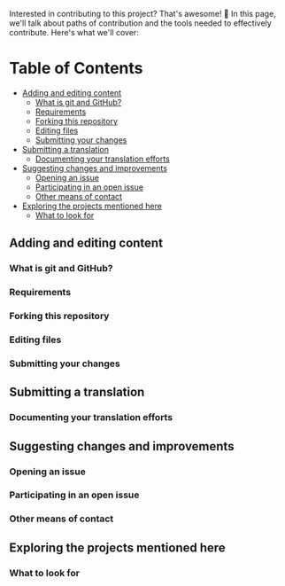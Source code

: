 Interested in contributing to this project? That's awesome! 💪 In this page, we'll talk about paths of contribution and the tools needed to effectively contribute. Here's what we'll cover:

Table of Contents
=================

   * [Adding and editing content](#adding-and-editing-content)
      * [What is git and GitHub?](#what-is-git-and-github)
      * [Requirements](#requirements)
      * [Forking this repository](#forking-this-repository)
      * [Editing files](#editing-files)
      * [Submitting your changes](#submitting-your-changes)
   * [Submitting a translation](#submitting-a-translation)
      * [Documenting your translation efforts](#documenting-your-translation-efforts)
   * [Suggesting changes and improvements](#suggesting-changes-and-improvements)
      * [Opening an issue](#opening-an-issue)
      * [Participating in an open issue](#participating-in-an-open-issue)
      * [Other means of contact](#other-means-of-contact)
   * [Exploring the projects mentioned here](#exploring-the-projects-mentioned-here)
      * [What to look for](#what-to-look-for)

## Adding and editing content
### What is git and GitHub?
### Requirements
### Forking this repository
### Editing files
### Submitting your changes
## Submitting a translation
### Documenting your translation efforts
## Suggesting changes and improvements
### Opening an issue
### Participating in an open issue
### Other means of contact
## Exploring the projects mentioned here
### What to look for
